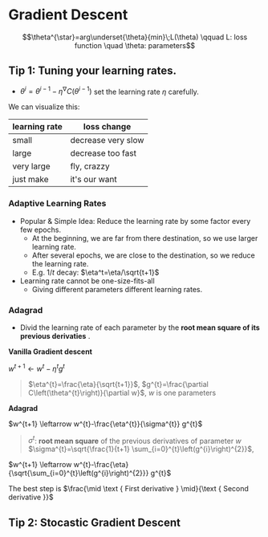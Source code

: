# Gradient Descent

$$\theta^{\star}=arg\underset{\theta}{min}\;L(\theta) \qquad L: loss function \quad \theta: parameters$$

## Tip 1: Tuning your learning rates.

- $\theta^i=\theta^{i-1}-\eta^{\nabla}C(\theta^{i-1})$ set the learning rate $\eta$ carefully.

We can visualize this:

| learning rate | loss change        |
| ------------- | ------------------ |
| small         | decrease very slow |
| large         | decrease too fast  |
| very large    | fly, crazzy        |
| just make     | it's our want      |

### Adaptive Learning Rates

- Popular & Simple Idea: Reduce the learning rate by some factor every few epochs.
  - At the beginning, we are far from there destination, so we use larger learning rate.
  - After several epochs, we are close to the destination, so we reduce the learning rate.
  - E.g. $1/t$ decay: $\eta^t=\eta/\sqrt{t+1}$
- Learning rate cannot be one-size-fits-all
  - Giving different parameters different learning rates.

### Adagrad

- Divid the learning rate of each parameter by the **root mean square of its previous derivaties** .

**Vanilla Gradient descent**

$w^{t+1} \leftarrow w^{t}-\eta^{t} g^{t}$

> $\eta^{t}=\frac{\eta}{\sqrt{t+1}}$, $g^{t}=\frac{\partial C\left(\theta^{t}\right)}{\partial w}$, $w$ is one parameters</font>

**Adagrad**

$w^{t+1} \leftarrow w^{t}-\frac{\eta^{t}}{\sigma^{t}} g^{t}$

> $\sigma^t$: **root mean square** of the previous derivatives of parameter $w$ <br> $\sigma^{t}=\sqrt{\frac{1}{t+1} \sum_{i=0}^{t}\left(g^{i}\right)^{2}}$,

$w^{t+1} \leftarrow w^{t}-\frac{\eta}{\sqrt{\sum_{i=0}^{t}\left(g^{i}\right)^{2}}} g^{t}$

The best step is $\frac{\mid \text { First derivative } \mid}{\text { Second derivative }}$

## Tip 2: Stocastic Gradient Descent
